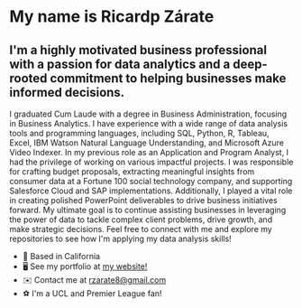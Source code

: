 # My name is Ricardp Zárate

## I'm a highly motivated business professional with a passion for data analytics and a deep-rooted commitment to helping businesses make informed decisions. 

I graduated Cum Laude with a degree in Business Administration, focusing in Business Analytics. I have experience with a wide range of data analysis tools 
and programming languages, including SQL, Python, R, Tableau, Excel, IBM Watson Natural Language Understanding, and Microsoft Azure Video Indexer. 
In my previous role as an Application and Program Analyst, I had the privilege of working on various impactful projects. I was responsible for crafting budget proposals, 
extracting meaningful insights from consumer data at a Fortune 100 social technology company, and supporting Salesforce Cloud and SAP implementations. Additionally, 
I played a vital role in creating polished PowerPoint deliverables to drive business initiatives forward. My ultimate goal is to continue assisting businesses in 
leveraging the power of data to tackle complex client problems, drive growth, and make strategic decisions. Feel free to connect with me and explore my 
repositories to see how I'm applying my data analysis skills!

- 🌇 Based in California 
- 🖥️ See my portfolio at [my website!](https://www.example.com)
- ✉️ Contact me at rzarate8@gmail.com
- ⚽️ I'm a UCL and Premier League fan!

<!---
cardozarate/cardozarate is a ✨ special ✨ repository because its `README.md` (this file) appears on your GitHub profile.
You can click the Preview link to take a look at your changes.
--->
